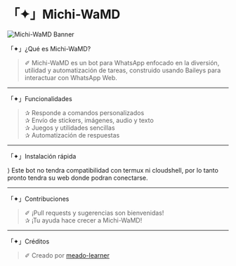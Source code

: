 # 「✦」Michi-WaMD

![Michi-WaMD Banner](https://media.giphy.com/media/JIX9t2j0ZTN9S/giphy.gif)

「✦」¿Qué es Michi-WaMD?  
> ✐ Michi-WaMD es un bot para WhatsApp enfocado en la diversión, utilidad y automatización de tareas, construido usando Baileys para interactuar con WhatsApp Web.

---

「✦」Funcionalidades

> ✰ Responde a comandos personalizados  
> ✰ Envío de stickers, imágenes, audio y texto  
> ✰ Juegos y utilidades sencillas  
> ✰ Automatización de respuestas

---

「✦」Instalación rápida

⟩ Este bot no tendra compatibilidad con termux ni cloudshell, por lo tanto pronto tendra su web donde podran conectarse.

---

「✦」Contribuciones

> ✐ ¡Pull requests y sugerencias son bienvenidas!  
> ✰ ¡Tu ayuda hace crecer a Michi-WaMD!

---

「✦」Créditos

> ✐ Creado por [meado-learner](https://github.com/meado-learner)


